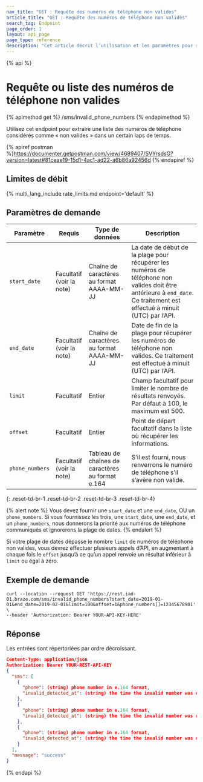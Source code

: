```yaml
---
nav_title: "GET : Requête des numéros de téléphone non valides"
article_title: "GET : Requête des numéros de téléphone non valides"
search_tag: Endpoint
page_order: 1
layout: api_page
page_type: reference
description: "Cet article décrit l’utilisation et les paramètres pour se servir de l’endpoint Braze Récupérer une liste des numéros de téléphone non valides."
---
```

{% api %}
# Requête ou liste des numéros de téléphone non valides
{% apimethod get %}
/sms/invalid_phone_numbers
{% endapimethod %}

Utilisez cet endpoint pour extraire une liste des numéros de téléphone considérés comme « non valides » dans un certain laps de temps.

{% apiref postman %}https://documenter.getpostman.com/view/4689407/SVYrsdsG?version=latest#81ceae19-15d1-4ac1-ad22-a6b86a92456d {% endapiref %}

## Limites de débit

{% multi_lang_include rate_limits.md endpoint='default' %}

## Paramètres de demande

| Paramètre | Requis | Type de données | Description |
| ----------|-----------| ----------|----- |
| `start_date` | Facultatif <br>(voir la note) | Chaîne de caractères au format AAAA-MM-JJ| La date de début de la plage pour récupérer les numéros de téléphone non valides doit être antérieure à `end_date`. Ce traitement est effectué à minuit (UTC) par l’API. |
| `end_date` | Facultatif <br>(voir la note) | Chaîne de caractères au format AAAA-MM-JJ | Date de fin de la plage pour récupérer les numéros de téléphone non valides. Ce traitement est effectué à minuit (UTC) par l’API. |
| `limit` | Facultatif | Entier | Champ facultatif pour limiter le nombre de résultats renvoyés. Par défaut à 100, le maximum est 500. |
| `offset` | Facultatif | Entier | Point de départ facultatif dans la liste où récupérer les informations. |
| `phone_numbers` | Facultatif <br>(voir la note) | Tableau de chaînes de caractères au format e.164 | S’il est fourni, nous renverrons le numéro de téléphone s’il s’avère non valide. |
{: .reset-td-br-1 .reset-td-br-2 .reset-td-br-3  .reset-td-br-4}

{% alert note %}
Vous devez fournir une `start_date` et une `end_date`, OU un `phone_numbers`. Si vous fournissez les trois, une `start_date`, une `end_date`, et un `phone_numbers`, nous donnerons la priorité aux numéros de téléphone communiqués et ignorerons la plage de dates.
{% endalert %}

Si votre plage de dates dépasse le nombre `limit` de numéros de téléphone non valides, vous devrez effectuer plusieurs appels d’API, en augmentant à chaque fois le `offset` jusqu’à ce qu’un appel renvoie un résultat inférieur à `limit` ou égal à zéro.

## Exemple de demande
```
curl --location --request GET 'https://rest.iad-01.braze.com/sms/invalid_phone_numbers?start_date=2019-01-01&end_date=2019-02-01&limit=100&offset=1&phone_numbers[]=12345678901' \
--header 'Authorization: Bearer YOUR-API-KEY-HERE'
```

## Réponse
Les entrées sont répertoriées par ordre décroissant.

```json
Content-Type: application/json
Authorization: Bearer YOUR-REST-API-KEY
{
  "sms": [
    {
      "phone": (string) phone number in e.164 format,
      "invalid_detected_at": (string) the time the invalid number was detected in ISO 8601
    },
    {
      "phone": (string) phone number in e.164 format,
      "invalid_detected_at": (string) the time the invalid number was detected in ISO 8601
    },
    {
      "phone": (string) phone number in e.164 format,
      "invalid_detected_at": (string) the time the invalid number was detected in ISO 8601
    }
  ],
  "message": "success"
}
```
{% endapi %}